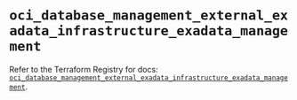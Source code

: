 # `oci_database_management_external_exadata_infrastructure_exadata_management`

Refer to the Terraform Registry for docs: [`oci_database_management_external_exadata_infrastructure_exadata_management`](https://registry.terraform.io/providers/oracle/oci/6.18.0/docs/resources/database_management_external_exadata_infrastructure_exadata_management).
